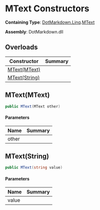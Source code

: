 # MText Constructors

**Containing Type**: [DotMarkdown.Linq](../../README.md)\.[MText](../README.md)

**Assembly**: DotMarkdown\.dll

## Overloads

| Constructor | Summary |
| ----------- | ------- |
| [MText(MText)](#DotMarkdown_Linq_MText__ctor_DotMarkdown_Linq_MText_) | |
| [MText(String)](#DotMarkdown_Linq_MText__ctor_System_String_) | |

## MText\(MText\)<a name="DotMarkdown_Linq_MText__ctor_DotMarkdown_Linq_MText_"></a>

```csharp
public MText(MText other)
```

#### Parameters

| Name | Summary |
| ---- | ------- |
| other | |

## MText\(String\)<a name="DotMarkdown_Linq_MText__ctor_System_String_"></a>

```csharp
public MText(string value)
```

#### Parameters

| Name | Summary |
| ---- | ------- |
| value | |

